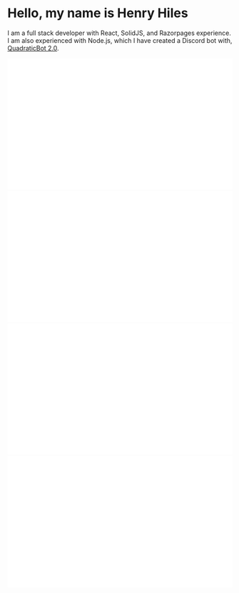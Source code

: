 # Hello, my name is Henry Hiles
I am a full stack developer with React, SolidJS, and Razorpages experience. I am also experienced with Node.js, which I have created a Discord bot with, [QuadraticBot 2.0](https://github.com/Henry-Hiles/QuadraticBot2.0).

![](https://raw.githubusercontent.com/Henry-Hiles/github-stats/master/generated/overview.svg#gh-dark-mode-only)
![](https://raw.githubusercontent.com/Henry-Hiles/github-stats/master/generated/overview.svg#gh-light-mode-only)
![](https://raw.githubusercontent.com/Henry-Hiles/github-stats/master/generated/languages.svg#gh-dark-mode-only)
![](https://raw.githubusercontent.com/Henry-Hiles/github-stats/master/generated/languages.svg#gh-light-mode-only)
